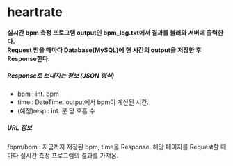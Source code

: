 # heartrate      

#### 실시간 bpm 측정 프로그램 output인 bpm_log.txt에서 결과를 불러와 서버에 출력한다.<br>Request 받을 때마다 Database(MySQL)에 현 시간의 output을 저장한 후 Response한다. <br>

##### Response로 보내지는 정보 (JSON 형식)
- bpm : int. bpm <br>
- time : DateTime. output에서 bpm이 계산된 시간.<br>
- (예정)resp : int. 분 당 호흡 수<br>

##### URL 정보
/bpm/bpm : 지금까지 저장된 bpm, time을 Response. 해당 페이지를 Request할 때마다 실시간 측정 프로그램의 결과를 가져옴.




